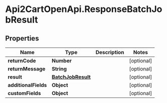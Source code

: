 # Api2CartOpenApi.ResponseBatchJobResult

## Properties

Name | Type | Description | Notes
------------ | ------------- | ------------- | -------------
**returnCode** | **Number** |  | [optional] 
**returnMessage** | **String** |  | [optional] 
**result** | [**BatchJobResult**](BatchJobResult.md) |  | [optional] 
**additionalFields** | **Object** |  | [optional] 
**customFields** | **Object** |  | [optional] 


